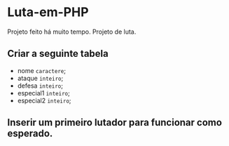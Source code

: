 # Luta-em-PHP
Projeto feito há muito tempo. Projeto de luta.

## Criar a seguinte tabela

- nome `caractere`;
- ataque `inteiro`;
- defesa `inteiro`;
- especial1 `inteiro`;
- especial2 `inteiro`;

## Inserir um primeiro lutador para funcionar como esperado.
